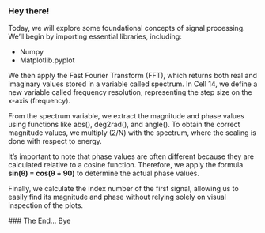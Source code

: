 ### Hey there!
<p>Today, we will explore some foundational concepts of signal processing. We’ll begin by importing essential libraries, including:
<ul>
    <li>Numpy</li>
    <li>Matplotlib.pyplot</li>
</ul>
We then apply the Fast Fourier Transform (FFT), which returns both real and imaginary values stored in a variable called spectrum. In Cell 14, we define a new variable called frequency resolution, representing the step size on the x-axis (frequency).

From the spectrum variable, we extract the magnitude and phase values using functions like abs(), deg2rad(), and angle(). To obtain the correct magnitude values, we multiply (2/N) with the spectrum, where the scaling is done with respect to energy.

It’s important to note that phase values are often different because they are calculated relative to a cosine function. Therefore, we apply the formula <b>sin(θ) = cos(θ + 90)</b> to determine the actual phase values.

Finally, we calculate the index number of the first signal, allowing us to easily find its magnitude and phase without relying solely on visual inspection of the plots.
</p>
### The End... Bye